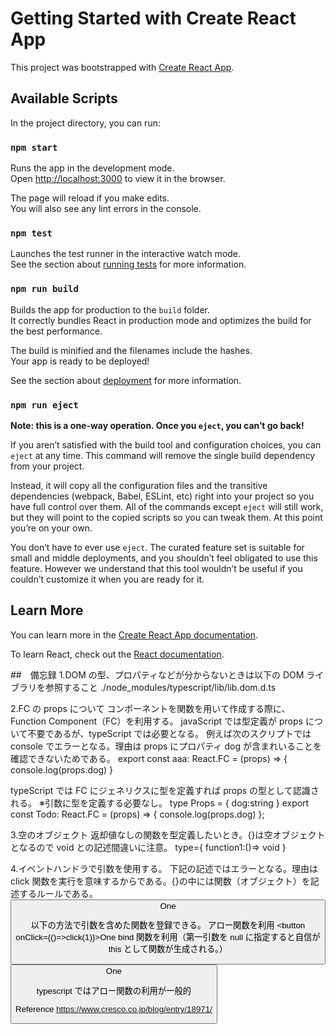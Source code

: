 # Getting Started with Create React App

This project was bootstrapped with [Create React App](https://github.com/facebook/create-react-app).

## Available Scripts

In the project directory, you can run:

### `npm start`

Runs the app in the development mode.\
Open [http://localhost:3000](http://localhost:3000) to view it in the browser.

The page will reload if you make edits.\
You will also see any lint errors in the console.

### `npm test`

Launches the test runner in the interactive watch mode.\
See the section about [running tests](https://facebook.github.io/create-react-app/docs/running-tests) for more information.

### `npm run build`

Builds the app for production to the `build` folder.\
It correctly bundles React in production mode and optimizes the build for the best performance.

The build is minified and the filenames include the hashes.\
Your app is ready to be deployed!

See the section about [deployment](https://facebook.github.io/create-react-app/docs/deployment) for more information.

### `npm run eject`

**Note: this is a one-way operation. Once you `eject`, you can’t go back!**

If you aren’t satisfied with the build tool and configuration choices, you can `eject` at any time. This command will remove the single build dependency from your project.

Instead, it will copy all the configuration files and the transitive dependencies (webpack, Babel, ESLint, etc) right into your project so you have full control over them. All of the commands except `eject` will still work, but they will point to the copied scripts so you can tweak them. At this point you’re on your own.

You don’t have to ever use `eject`. The curated feature set is suitable for small and middle deployments, and you shouldn’t feel obligated to use this feature. However we understand that this tool wouldn’t be useful if you couldn’t customize it when you are ready for it.

## Learn More

You can learn more in the [Create React App documentation](https://facebook.github.io/create-react-app/docs/getting-started).

To learn React, check out the [React documentation](https://reactjs.org/).

##　備忘録
1.DOM の型、プロパティなどが分からないときは以下の DOM ライブラリを参照すること
./node_modules/typescript/lib/lib.dom.d.ts

2.FC の props について
コンポーネントを関数を用いて作成する際に、Function Component（FC）を利用する。
javaScript では型定義が props について不要であるが、typeScript では必要となる。
例えば次のスクリプトでは console でエラーとなる。理由は props にプロパティ dog が含まれいることを確認できないためである。
export const aaa: React.FC = (props) => {
console.log(props.dog)
}

typeScript では FC にジェネリクスに型を定義すれば props の型として認識される。
※引数に型を定義する必要なし。
type Props = {
dog:string
}
export const Todo: React.FC<Props> = (props) => {
console.log(props.dog)
};

3.空のオブジェクト
返却値なしの関数を型定義したいとき。{}は空オブジェクトとなるので void との記述間違いに注意。
type={
function1:()=> void
}

4.イベントハンドラで引数を使用する。
下記の記述ではエラーとなる。理由は click 関数を実行を意味するからである。{}の中には関数（オブジェクト）を記述するルールである。
<button onClick={click(1)}>One</div>

以下の方法で引数を含めた関数を登録できる。
アロー関数を利用
<button onClick={()=>click(1)}>One</div>
bind 関数を利用（第一引数を null に指定すると自信が this として関数が生成される。）
<button onClick={click.bind(null,1)}>One</div>

typescript ではアロー関数の利用が一般的

Reference
https://www.cresco.co.jp/blog/entry/18971/
